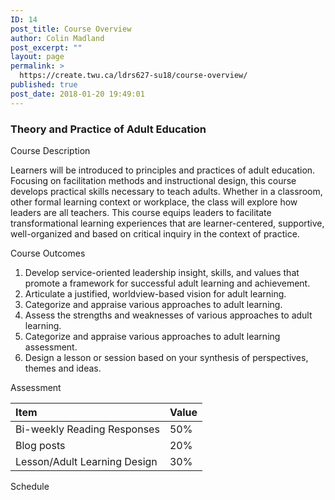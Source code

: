 ```yaml
---
ID: 14
post_title: Course Overview
author: Colin Madland
post_excerpt: ""
layout: page
permalink: >
  https://create.twu.ca/ldrs627-su18/course-overview/
published: true
post_date: 2018-01-20 19:49:01
---
```

<h3><strong>Theory and Practice of Adult Education</strong></h3>

Course Description

Learners will be introduced to principles and practices of adult education. Focusing on facilitation methods and instructional design, this course develops practical skills necessary to teach adults. Whether in a classroom, other formal learning context or workplace, the class will explore how leaders are all teachers. This course equips leaders to facilitate transformational learning experiences that are learner-centered, supportive, well-organized and based on critical inquiry in the context of practice.

Course Outcomes

<ol>
<li>Develop service-oriented leadership insight, skills, and values that promote a framework for successful adult learning and achievement.</li>
<li>Articulate a justified, worldview-based vision for adult learning.</li>
<li>Categorize and appraise various approaches to adult learning.</li>
<li>Assess the strengths and weaknesses of various approaches to adult learning.</li>
<li>Categorize and appraise various approaches to adult learning assessment.</li>
<li>Design a lesson or session based on your synthesis of perspectives, themes and ideas.</li>
</ol>

Assessment

<table>
<thead>
<tr>
  <th align="left">Item</th>
  <th align="left">Value</th>
</tr>
</thead>
<tbody>
<tr>
  <td align="left">Bi-weekly Reading Responses</td>
  <td align="left">50%</td>
</tr>
<tr>
  <td align="left">Blog posts</td>
  <td align="left">20%</td>
</tr>
<tr>
  <td align="left">Lesson/Adult Learning Design</td>
  <td align="left">30%</td>
</tr>
</tbody>
</table>

Schedule